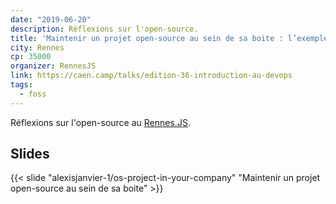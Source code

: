 ```yaml
---
date: "2019-06-20"
description: Réflexions sur l'open-source.
title: 'Maintenir un projet open-source au sein de sa boite : l’exemple de react-admin'
city: Rennes
cp: 35000
organizer: RennesJS
link: https://caen.camp/talks/edition-36-introduction-au-devops
tags:
  - foss
---
```


Réflexions sur l'open-source au [Rennes.JS](https://www.meetup.com/fr-FR/RennesJS/events/262371604/).    

## Slides

{{< slide "alexisjanvier-1/os-project-in-your-company" "Maintenir un projet open-source au sein de sa boite" >}}
